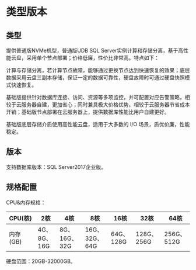 # 类型版本


## 类型

提供普通版NVMe机型，普通版UDB SQL Server实例计算和存储分离，基于高性能云盘，采用单个节点部署；价格低廉，性价比非常高。特点如下：

计算与存储分离，若计算节点故障，能够通过更换节点达到快速恢复的效果；底层数据采用云盘三副本存储，保证一定的数据可靠性，硬盘故障时可通过硬盘快照模式快速恢复。

基础版提供针对数据库连接、访问、资源等多项监控，并可配置对应告警策略，相较于云服务器自建，更加省心；同时兼具极大价格优势，相较于云服务器节省成本开销；基础版节点部署在云服务器上，提供数据库性能比用户自建更好。

基础版底层存储介质使用高性能云盘，适用于大多数的 I/O 场景，质优价廉，性能稳定。

## 版本

支持数据库版本：SQL Server2017企业版。

## 规格配置

CPU&内存规格：

|CPU(核)|2核|4核|8核|16核|32核|64核|
|----|--|--|--|--|--|--|
|内存(GB)|	4G、8G、16G| 8G、16G、32G| 16G、32G、64G| 64G、128G|	128G、256G|	256G、512G|

硬盘范围：20GB-32000GB。
